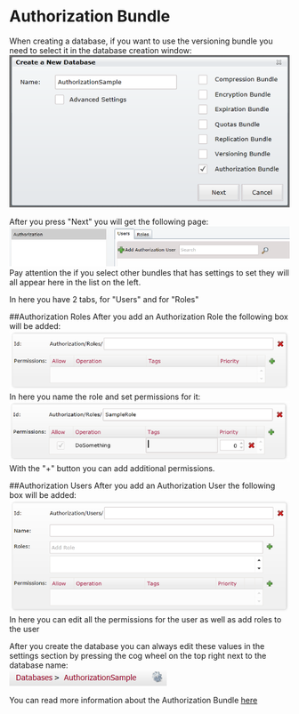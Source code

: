 # Authorization Bundle
When creating a database, if you want to use the versioning bundle you need to select it in the database creation window:  
![Tasks Fig 1](Images/studio_authorization_1.PNG)  

After you press "Next" you will get the following page:  
![Tasks Fig 2](Images/studio_authorization_2.PNG)  
Pay attention the if you select other bundles that has settings to set they will all appear here in the list on the left.  

In here you have 2 tabs, for "Users" and for "Roles"

##Authorization Roles
After you add an Authorization Role the following box will be added:  
![Tasks Fig 3](Images/studio_authorization_3.PNG)  
In here you name the role and set permissions for it:  
![Tasks Fig 4](Images/studio_authorization_4.PNG)  
With the "+" button you can add additional permissions.

##Authorization Users
After you add an Authorization User the following box will be added:  
![Tasks Fig 5](Images/studio_authorization_5.PNG)  
In here you can edit all the permissions for the user as well as add roles to the user

After you create the database you can always edit these values in the settings section by pressing the cog wheel on the top right next to the database name:  
![Tasks Fig 5](Images/studio_authorization_6.PNG)  

You can read more information about the Authorization Bundle [here](../../server/extending/bundles/authorization?version=2.0)